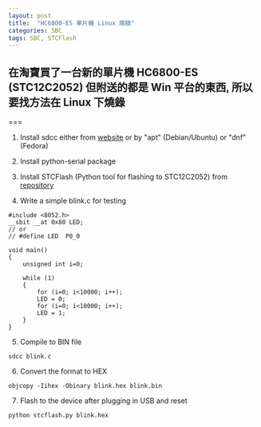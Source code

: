 ```yaml
---
layout: post
title:  "HC6800-ES 單片機 Linux 燒錄"
categories: SBC
tags: SBC, STCFlash
---
```

## 在淘寶買了一台新的單片機 HC6800-ES (STC12C2052) 但附送的都是 Win 平台的東西, 所以要找方法在 Linux 下燒錄

===

1. Install sdcc either from [website][sdcc-website] or by "apt" (Debian/Ubuntu) or "dnf" (Fedora)

2. Install python-serial package

3. Install STCFlash (Python tool for flashing to STC12C2052) from [repository][stcflash-repo]

4. Write a simple blink.c for testing
```
#include <8052.h>
__sbit __at 0x80 LED;
// or
// #define LED  P0_0

void main()
{
    unsigned int i=0;

    while (1)
    {
        for (i=0; i<10000; i++);
        LED = 0;
        for (i=0; i<10000; i++);
        LED = 1;
    }
}
```
5. Compile to BIN file
```
sdcc blink.c 
```
6. Convert the format to HEX
```
objcopy -Iihex -Obinary blink.hex blink.bin
```
7. Flash to the device after plugging in USB and reset
```
python stcflash.py blink.hex
```

[stcflash-repo]: https://github.com/laborer/stcflash
[sdcc-website]: http://sdcc.sourceforge.net/
